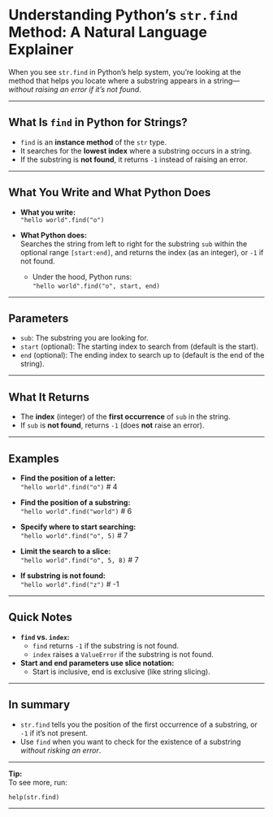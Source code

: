# Understanding Python’s `str.find` Method: A Natural Language Explainer

When you see `str.find` in Python’s help system, you’re looking at the method that helps you locate where a substring appears in a string—*without raising an error if it’s not found*.

---

## What Is `find` in Python for Strings?

- `find` is an **instance method** of the `str` type.
- It searches for the **lowest index** where a substring occurs in a string.
- If the substring is **not found**, it returns `-1` instead of raising an error.

---

## What You Write and What Python Does

- **What you write:**  
    `"hello world".find("o")`

- **What Python does:**  
    Searches the string from left to right for the substring ``sub`` within the optional range ``[start:end]``, and returns the index (as an integer), or `-1` if not found.
    - Under the hood, Python runs:  
      `"hello world".find("o", start, end)`

---

## Parameters

- ``sub``: The substring you are looking for.
- ``start`` (optional): The starting index to search from (default is the start).
- ``end`` (optional): The ending index to search up to (default is the end of the string).

---

## What It Returns

- The **index** (integer) of the **first occurrence** of ``sub`` in the string.
- If ``sub`` is **not found**, returns `-1` (does **not** raise an error).

---

## Examples

- **Find the position of a letter:**  
      `"hello world".find("o")`          # 4

- **Find the position of a substring:**  
      `"hello world".find("world")`      # 6

- **Specify where to start searching:**  
      `"hello world".find("o", 5)`       # 7

- **Limit the search to a slice:**  
      `"hello world".find("o", 5, 8)`    # 7

- **If substring is not found:**  
      `"hello world".find("z")`          # -1

---

## Quick Notes

- **`find` vs. `index`:**
  - `find` returns `-1` if the substring is not found.
  - `index` raises a `ValueError` if the substring is not found.
- **Start and end parameters use slice notation:**  
  - Start is inclusive, end is exclusive (like string slicing).

---

## In summary

- `str.find` tells you the position of the first occurrence of a substring, or `-1` if it’s not present.
- Use `find` when you want to check for the existence of a substring *without risking an error*.

---

**Tip:**  
To see more, run:

    help(str.find)

---
